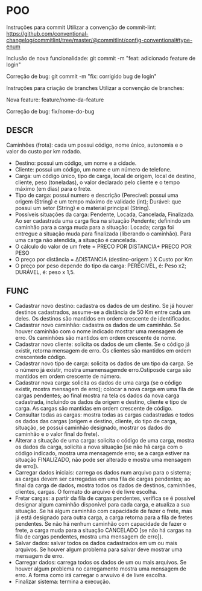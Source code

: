 # POO
Instruções para commit
Utilizar a convenção de commit-lint: https://github.com/conventional-changelog/commitlint/tree/master/@commitlint/config-conventional#type-enum

Inclusão de nova funcionalidade: git commit -m "feat: adicionado feature de login"

Correção de bug: git commit -m "fix: corrigido bug de login"

Instruções para criação de branches
Utilizar a convenção de branches:

Nova feature: feature/nome-da-feature

Correção de bug: fix/nome-do-bug

## DESCR
Caminhões (frota): cada um possui código, nome único, autonomia e o valor do custo por km rodado.
- Destino: possui um código, um nome e a cidade.
- Cliente: possui um código, um nome e um número de telefone.
- Carga: um código único, tipo de carga, local de origem, local de destino, cliente, peso (toneladas), o
valor declarado pelo cliente e o tempo máximo (em dias) para o frete.
- Tipo de carga: possui numero e descrição (Perecível: possui uma origem (String) e um tempo máximo
de validade (int); Durável: que possui um setor (String) e o material principal (String).
- Possíveis situações da carga: Pendente, Locada, Cancelada, Finalizada. Ao ser cadastrada uma carga fica
na situação Pendente; definindo um caminhão para a carga muda para a situação: Locada; carga foi
entregue a situação muda para finalizada (liberando o caminhão). Para uma carga não atendida, a
situação é cancelada.
- O cálculo do valor de um frete = PRECO POR DISTANCIA+ PRECO POR PESO
- O preço por distância = ΔDISTANCIA (destino-origem ) X Custo por Km
- O preço por peso depende do tipo da carga: PERECIVEL, é: Peso x2; DURÁVEL, é: peso x 1,5.

## FUNC
- Cadastrar novo destino: cadastra os dados de um destino. Se já houver destinos cadastrados,
assume-se a distância de 50 Km entre cada um deles. Os destinos são mantidos em ordem
crescente de identificador.
- Cadastrar novo caminhão: cadastra os dados de um caminhão. Se houver caminhão com o
nome indicado mostrar uma mensagem de erro. Os caminhões são mantidos em ordem
crescente de nome.
- Cadastrar novo cliente: solicita os dados de um cliente. Se o código já existir, retorna
mensagem de erro. Os clientes são mantidos em ordem crescentede código.
- Cadastrar novo tipo de carga: solicita os dados de um tipo da carga. Se o número já existir,
mostra umamensagemde erro.Ostiposde carga são mantidos em ordem crescente de número.
- Cadastrar nova carga: solicita os dados de uma carga (se o código existir, mostra mensagem de
erro); colocar a nova carga em uma fila de cargas pendentes; ao final mostra na tela os dados
da nova carga cadastrada, incluindo os dados da origem e destino, cliente e tipo de carga. As
cargas são mantidas em ordem crescente de código.
- Consultar todas as cargas: mostra todas as cargas cadastradas e todos os dados das cargas
(origem e destino, cliente, do tipo de carga, situação, se possui caminhão designado, mostrar
os dados do caminhão e o valor final do frete).
- Alterar a situação de uma carga: solicita o código de uma carga, mostra os dados da carga,
solicita a nova situação [se não há carga com o código indicado, mostra uma mensagemde erro;
se a carga estiver na situação FINALIZADO, não pode ser alterado e mostra uma mensagem de
erro]).
- Carregar dados iniciais: carrega os dados num arquivo para o sistema; as cargas devem ser
carregadas em uma fila de cargas pendentes; ao final da carga de dados, mostra todos os dados
de destinos, caminhões, clientes, cargas. O formato do arquivo é de livre escolha.
- Fretar cargas: a partir da fila de cargas pendentes, verifica se é possível designar algum
caminhão disponível para cada carga, e atualiza a sua situação. Se há algum caminhão com
capacidade de fazer o frete, mas já está designado para outra carga, a carga retorna para a fila
de fretes pendentes. Se não há nenhum caminhão com capacidade de fazer o frete, a carga
muda para a situação CANCELADO [se não há cargas na fila de cargas pendentes, mostra uma
mensagem de erro]).
- Salvar dados: salvar todos os dados cadastrados em um ou mais arquivos. Se houver algum
problema para salvar deve mostrar uma mensagem de erro.
- Carregar dados: carrega todos os dados de um ou mais arquivos. Se houver algum problema
no carregamento mostra uma mensagem de erro. A forma como irá carregar o arwuivo é de
livre escolha.
- Finalizar sistema: termina a execução.
